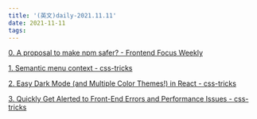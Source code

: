 ```yaml
---
title: '(英文)daily-2021.11.11'
date: 2021-11-11
tags:
---
```


[0. A proposal to make npm safer? - Frontend Focus Weekly](https://nodeweekly.com/issues/413)

[1. Semantic menu context - css-tricks](https://css-tricks.com/semantic-menu-context/)

[2. Easy Dark Mode (and Multiple Color Themes!) in React - css-tricks](https://css-tricks.com/easy-dark-mode-and-multiple-color-themes-in-react/)

[3. Quickly Get Alerted to Front-End Errors and Performance Issues - css-tricks](https://css-tricks.com/quickly-get-alerted-to-front-end-errors-and-performance-issues/)